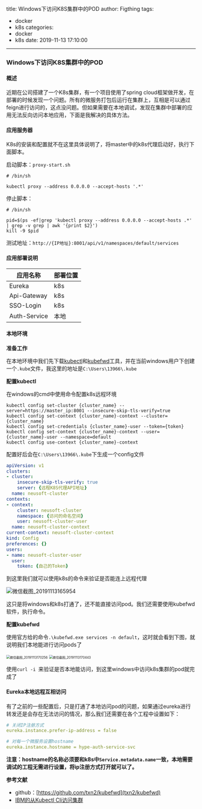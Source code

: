 title: Windows下访问K8S集群中的POD
author: Figthing
tags:
  - docker
  - k8s
categories:
  - docker
  - k8s
date: 2019-11-13 17:10:00
---
### Windows下访问K8S集群中的POD

#### 概述

近期在公司搭建了一个K8s集群，有一个项目使用了spring cloud框架做开发，在部署的时候发现一个问题。所有的微服务打包后运行在集群上，互相是可以通过feign进行访问的，这点没问题。但如果需要在本地调试，发现在集群中部署的应用无法反向访问本地应用，下面是我解决的具体方法。

<!-- more -->

#### 应用服务器

K8s的安装和配置就不在这里具体说明了，将master中的k8s代理启动好，执行下面脚本。

启动脚本：`proxy-start.sh`

```shell
# /bin/sh

kubectl proxy --address 0.0.0.0 --accept-hosts '.*'
```

停止脚本：

```shell
# /bin/sh

pid=$(ps -ef|grep 'kubectl proxy --address 0.0.0.0 --accept-hosts .*' | grep -v grep | awk '{print $2}')
kill -9 $pid
```

测试地址：``http://{IP地址}:8001/api/v1/namespaces/default/services``



#### 应用部署说明

| 应用名称     | 部署位置 |
| ------------ | -------- |
| Eureka       | k8s      |
| Api-Gateway  | k8s      |
| SSO-Login    | k8s      |
| Auth-Service | 本地     |

#### 本地环境

**准备工作**

在本地环境中我们先下载[kubectl](https://storage.googleapis.com/kubernetes-release/release/v1.16.0/bin/windows/amd64/kubectl.exe)和[kubefwd](https://github.com/txn2/kubefwd/releases/download/1.9.6/kubefwd_windows_amd64.zip)工具，并在当前windows用户下创建一个`.kube`文件，我这里的地址是`C:\Users\13966\.kube`

**配置kubectl**

在windows的cmd中使用命令配置k8s远程环境

```shell
kubectl config set-cluster {cluster_name} --server=https://master_ip:8001 --insecure-skip-tls-verify=true
kubectl config set-context {cluster_name}-context --cluster={cluster_name}
kubectl config set-credentials {cluster_name}-user --token={token}
kubectl config set-context {cluster_name}-context --user={cluster_name}-user --namespace=default
kubectl config use-context {cluster_name}-context
```

配置好后会在`C:\Users\13966\.kube`下生成一个config文件

```yaml
apiVersion: v1
clusters:
- cluster:
    insecure-skip-tls-verify: true
    server: {远程K8S代理API地址}
  name: neusoft-cluster
contexts:
- context:
    cluster: neusoft-cluster
    namespace: {访问的命名空间}
    user: neusoft-cluster-user
  name: neusoft-cluster-context
current-context: neusoft-cluster-context
kind: Config
preferences: {}
users:
- name: neusoft-cluster-user
  user:
    token: {自己的Token}

```

到这里我们就可以使用k8s的命令来验证是否能连上远程代理

![微信截图_20191113165954](https://zhouqi-blog.oss-cn-shenzhen.aliyuncs.com/img/docker/k8s/微信截图_20191113165954.png)

这只是将windows和k8s打通了，还不能直接访问pod。我们还需要使用kubefwd软件，执行命令。

**配置kubefwd**

使用官方给的命令`.\kubefwd.exe services -n default`，这时就会看到下图，就说明我们本地能进行访问pods了

<img src="https://zhouqi-blog.oss-cn-shenzhen.aliyuncs.com/img/docker/k8s/微信截图_20191113170256.png" alt="微信截图_20191113170256" style="zoom:60%;" />

<img src="https://zhouqi-blog.oss-cn-shenzhen.aliyuncs.com/img/docker/k8s/微信截图_20191113170443.png" alt="微信截图_20191113170443" style="zoom:60%;" />

使用`curl -i `来验证是否本地能访问，到这里windows中访问k8s集群的pod就完成了

#### Eureka本地远程互相访问

有了之前的一些配置后，只是打通了本地访问pod的问题，如果通过eureka进行转发还是会存在无法访问的情况，那么我们还需要在各个工程中设置如下：

```yaml
# 关闭IP注册方式
eureka.instance.prefer-ip-address = false

# 对每一个微服务设置hostname
eureka.instance.hostname = hype-auth-service-svc
```

**注意：hostname的名称必须要和k8s中`Service.metadata.name`一致，本地需要调试的工程无需进行设置，将ip注册方式打开就可以了。**





**参考文献**

- github：[https://github.com/txn2/kubefwd](txn2/kubefwd)
- [IBM的从Kubectl Cli访问集群](https://www.ibm.com/support/knowledgecenter/zh/SSBS6K_3.1.0/manage_cluster/cfc_cli.html)